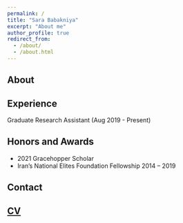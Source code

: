 ```yaml
---
permalink: /
title: "Sara Babakniya"
excerpt: "About me"
author_profile: true
redirect_from: 
  - /about/
  - /about.html
---
```


About
------

Experience
-----
Graduate Research Assistant (Aug 2019 - Present)

Honors and Awards
-----
- 2021 Gracehopper Scholar
- Iran’s National Elites Foundation Fellowship 2014 – 2019

Contact
-----

[CV](/files/Resume_Sara_Babakniya.pdf)
------
